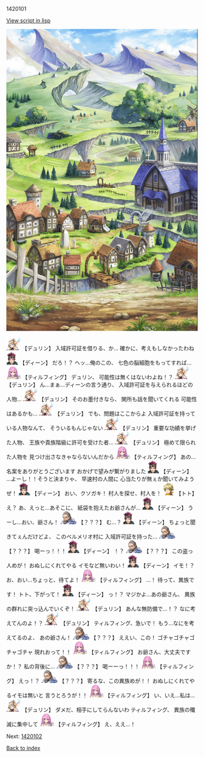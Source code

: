 1420101

[View script in lisp](../scripts/1420101.txt)

![004_outland.png](../images/backgrounds/004_outland.png)

<img src="../images/units/0.png" alt="0.png" height="34"/>
【デュリン】
入域許可証を借りる、か…
確かに、考えもしなかったわね

<img src="../images/units/6.png" alt="6.png" height="34"/>
【ディーン】
だろ！？
ヘッ…俺のこの、
七色の脳細胞をもってすれば…

<img src="../images/units/24.png" alt="24.png" height="34"/>
【ティルフィング】
デュリン、
可能性は無くはないわよね！？

<img src="../images/units/0.png" alt="0.png" height="34"/>
【デュリン】
ん…まぁ…ディーンの言う通り、
入域許可証を与えられるほどの人物…

<img src="../images/units/0.png" alt="0.png" height="34"/>
【デュリン】
そのお墨付きなら、
関所も話を聞いてくれる
可能性はあるかも…

<img src="../images/units/0.png" alt="0.png" height="34"/>
【デュリン】
でも、問題はここからよ
入域許可証を持っている人物なんて、
そういるもんじゃない

<img src="../images/units/0.png" alt="0.png" height="34"/>
【デュリン】
重要な功績を挙げた人物、
王族や貴族階級に許可を受けた者…

<img src="../images/units/0.png" alt="0.png" height="34"/>
【デュリン】
極めて限られた人物を
見つけ出さなきゃならないんだから

<img src="../images/units/24.png" alt="24.png" height="34"/>
【ティルフィング】
あの…名案をありがとうございます
おかげで望みが繋がりました

<img src="../images/units/6.png" alt="6.png" height="34"/>
【ディーン】
…よーし！！そうと決まりゃ、
早速村の人間に
心当たりが無ぇか聞いてみようぜ！

<img src="../images/units/6.png" alt="6.png" height="34"/>
【ディーン】
おい、クソガキ！
村人を探せ、村人を！

<img src="../images/units/4.png" alt="4.png" height="34"/>
【トト】
え？
あ、えっと…あそこに、
紙袋を抱えたお爺さんが…

<img src="../images/units/6.png" alt="6.png" height="34"/>
【ディーン】
うーし…おい、爺さん！

<img src="../images/units/7.png" alt="7.png" height="34"/>
【？？？】
む…？

<img src="../images/units/6.png" alt="6.png" height="34"/>
【ディーン】
ちょっと聞きてぇんだけどよ、
このベルメリオ村に
入域許可証を持った…

<img src="../images/units/7.png" alt="7.png" height="34"/>
【？？？】
喝ーっ！！！

<img src="../images/units/6.png" alt="6.png" height="34"/>
【ディーン】
！？

<img src="../images/units/7.png" alt="7.png" height="34"/>
【？？？】
この盗っ人めが！
おぬしにくれてやる
イモなど無いわい！

<img src="../images/units/6.png" alt="6.png" height="34"/>
【ディーン】
イモ！？
お、おい…ちょっと、待てよ！

<img src="../images/units/24.png" alt="24.png" height="34"/>
【ティルフィング】
…！
待って、異族です！
トト、下がって！

<img src="../images/units/6.png" alt="6.png" height="34"/>
【ディーン】
っ！？
マジかよ…あの爺さん、
異族の群れに突っ込んでいくぞ！

<img src="../images/units/0.png" alt="0.png" height="34"/>
【デュリン】
あんな無防備で…！？
なに考えてんのよ！？

<img src="../images/units/0.png" alt="0.png" height="34"/>
【デュリン】
ティルフィング、急いで！
もう…なにを考えてるのよ、
あの爺さん！

<img src="../images/units/7.png" alt="7.png" height="34"/>
【？？？】
ええい、この！
ゴチャゴチャゴチャゴチャ
現れおって！！

<img src="../images/units/24.png" alt="24.png" height="34"/>
【ティルフィング】
お爺さん、大丈夫ですか！？
私の背後に…

<img src="../images/units/7.png" alt="7.png" height="34"/>
【？？？】
喝ーーっ！！！

<img src="../images/units/24.png" alt="24.png" height="34"/>
【ティルフィング】
えっ！？

<img src="../images/units/7.png" alt="7.png" height="34"/>
【？？？】
寄るな、この異族めが！！
おぬしにくれてやるイモは無いと
言うとろうが！！

<img src="../images/units/24.png" alt="24.png" height="34"/>
【ティルフィング】
い、いえ…私は…

<img src="../images/units/0.png" alt="0.png" height="34"/>
【デュリン】
ダメだ、相手にしてらんないわ
ティルフィング、
異族の殲滅に集中して

<img src="../images/units/24.png" alt="24.png" height="34"/>
【ティルフィング】
え、ええ…！

Next: [1420102](1420102.md)

[Back to index](index.md)
